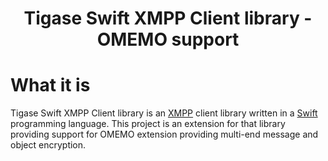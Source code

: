 <h1 align="center">
  Tigase Swift XMPP Client library - OMEMO support
</h1>

# What it is

Tigase Swift XMPP Client library is an [XMPP](https://xmpp.org) client library written in a [Swift](https://swift.org) programming language. This project is an extension for that library providing support for OMEMO extension providing multi-end message and object encryption.
